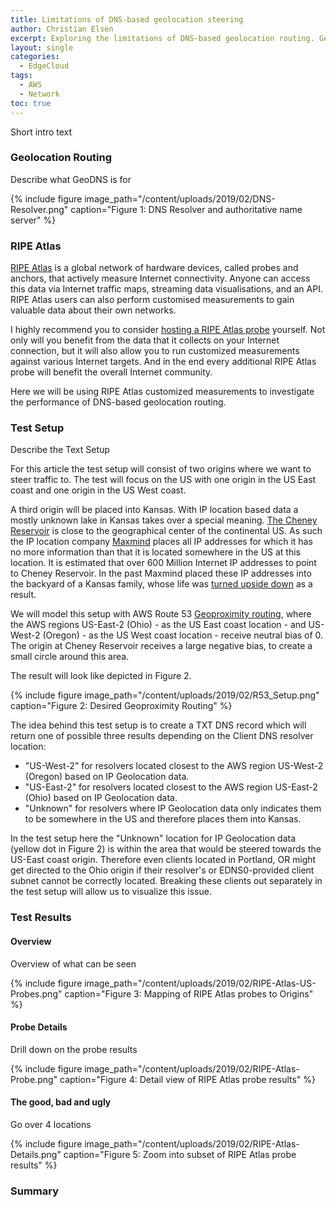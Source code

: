 ```yaml
---
title: Limitations of DNS-based geolocation steering
author: Christian Elsen
excerpt: Exploring the limitations of DNS-based geolocation routing. Geolocation routing lets you choose the resources that serve your traffic based on the geographic location of your users, meaning the location that DNS queries originate from.
layout: single
categories:
  - EdgeCloud
tags:
  - AWS
  - Network
toc: true
---
```


Short intro text

### Geolocation Routing
Describe what GeoDNS is for

{% include figure image_path="/content/uploads/2019/02/DNS-Resolver.png" caption="Figure 1: DNS Resolver and authoritative name server" %}

### RIPE Atlas
[RIPE Atlas](https://atlas.ripe.net/) is a global network of hardware devices, called probes and anchors, that actively measure Internet connectivity. Anyone can access this data via Internet traffic maps, streaming data visualisations, and an API. RIPE Atlas users can also perform customised measurements to gain valuable data about their own networks.

I highly recommend you to consider [hosting a RIPE Atlas probe](https://atlas.ripe.net/get-involved/become-a-host/) yourself. Not only will you benefit from the data that it collects on your Internet connection, but it will also allow you to run customized measurements against various Internet targets. And in the end every additional RIPE Atlas probe will benefit the overall Internet community.

Here we will be using RIPE Atlas customized measurements to investigate the performance of DNS-based geolocation routing. 

### Test Setup
Describe the Text Setup

For this article the test setup will consist of two origins where we want to steer traffic to. The test will focus on the US with one origin in the US East coast and one origin in the US West coast. 

A third origin will be placed into Kansas. With IP location based data a mostly unknown lake in Kansas takes over a special meaning. [The Cheney Reservoir](https://en.wikipedia.org/wiki/Cheney_Reservoir) is close to the geographical center of the continental US. As such the IP location company [Maxmind]() places all IP addresses for which it has no more information than that it is located somewhere in the US at this location. It is estimated that over 600 Million Internet IP addresses to point to Cheney Reservoir.
In the past Maxmind placed these IP addresses into the backyard of a Kansas family, whose life was [turned upside down](https://www.theguardian.com/technology/2016/aug/09/maxmind-mapping-lawsuit-kansas-farm-ip-address) as a result.

We will model this setup with AWS Route 53 [Geoproximity routing](https://docs.aws.amazon.com/Route53/latest/DeveloperGuide/routing-policy.html#routing-policy-geoproximity), where the AWS regions US-East-2 (Ohio) - as the US East coast location - and US-West-2 (Oregon) - as the US West coast location - receive neutral bias of 0. The origin at Cheney Reservoir receives a large negative bias, to create a small circle around this area. 

The result will look like depicted in Figure 2.

{% include figure image_path="/content/uploads/2019/02/R53_Setup.png" caption="Figure 2: Desired Geoproximity Routing" %}

The idea behind this test setup is to create a TXT DNS record which will return one of possible three results depending on the Client DNS resolver location:
 * "US-West-2" for resolvers located closest to the AWS region US-West-2 (Oregon) based on IP Geolocation data.
 * "US-East-2" for resolvers located closest to the AWS region US-East-2 (Ohio) based on IP Geolocation data.
 * "Unknown" for resolvers where IP Geolocation data only indicates them to be somewhere in the US and therefore places them into Kansas. 

In the test setup here the "Unknown" location for IP Geolocation data (yellow dot in Figure 2) is within the area that would be steered towards the US-East coast origin. Therefore even clients located in Portland, OR might get directed to the Ohio origin if their resolver's or EDNS0-provided client subnet cannot be correctly located. 
Breaking these clients out separately in the test setup will allow us to visualize this issue.

### Test Results
#### Overview
Overview of what can be seen 

{% include figure image_path="/content/uploads/2019/02/RIPE-Atlas-US-Probes.png" caption="Figure 3: Mapping of RIPE Atlas probes to Origins" %}

<script src="https://gist.github.com/chriselsen/ff5d0d535781e61d879ff154e785259a.js"></script>

#### Probe Details
Drill down on the probe results

{% include figure image_path="/content/uploads/2019/02/RIPE-Atlas-Probe.png" caption="Figure 4: Detail view of RIPE Atlas probe results" %}

#### The good, bad and ugly
Go over 4 locations

{% include figure image_path="/content/uploads/2019/02/RIPE-Atlas-Details.png" caption="Figure 5: Zoom into subset of RIPE Atlas probe results" %}

### Summary
